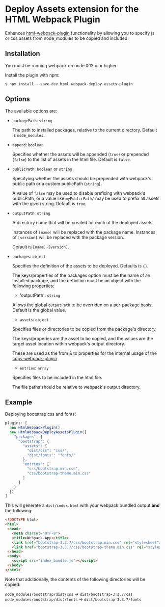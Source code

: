 Deploy Assets extension for the HTML Webpack Plugin
========================================

Enhances [html-webpack-plugin](https://github.com/ampedandwired/html-webpack-plugin)
functionality by allowing you to specify js or css assets from node_modules to be copied and included.

Installation
------------
You must be running webpack on node 0.12.x or higher

Install the plugin with npm:
```shell
$ npm install --save-dev html-webpack-deploy-assets-plugin
```

Options
-------
The available options are:

- `packagePath`: `string`

  The path to installed packages, relative to the current directory. Default is `node_modules`.

- `append`: `boolean`

  Specifies whether the assets will be appended (`true`) or prepended (`false`) to the list of assets in the html file. Default is `false`.

- `publicPath`: `boolean` or `string`

  Specifying whether the assets should be prepended with webpack's public path or a custom publicPath (`string`).

  A value of `false` may be used to disable prefixing with webpack's publicPath, or a value like `myPublicPath/` may be used to prefix all assets with the given string. Default is `true`.

- `outputPath`: `string`

  A directory name that will be created for each of the deployed assets.

    Instances of `[name]` will be replaced with the package name.
    Instances of `[version]` will be replaced with the package version.

  Default is `[name]-[version]`.

- `packages`: `object`

  Specifies the definition of the assets to be deployed. Defaults is `{}`.

  The keys/properties of the packages option must be the name of an installed package, and the definition must be
  an object with the following properties:

    - 'outputPath': `string`

    Allows the global `outputPath` to be overriden on a per-package basis. Default is the global value.

    - `assets`: `object`

    Specifies files or directories to be copied from the package's directory.

    The keys/properies are the asset to be copied, and the values are the target asset location within webpack's output directory.

    These are used as the from & to properties for the internal usage of the [copy-webpack-plugin](https://github.com/kevlened/copy-webpack-plugin)

    - `entries`: `array`

    Specifies files to be included in the html file.

    The file paths should be relative to webpack's output directory.

Example
-------
Deploying bootstrap css and fonts:

```javascript
plugins: [
  new HtmlWebpackPlugin(),
  new HtmlWebpackDeployAssetsPlugin({
    "packages": {
      "bootstrap": {
        "assets": {
          "dist/css": "css/",
          "dist/fonts": "fonts/"
        },
        "entries": [
          "css/bootstrap.min.css",
          "css/bootstrap-theme.min.css"
        ]
      }
    }
  })
]
```

This will generate a `dist/index.html` with your webpack bundled output **and** the following:

```html
<!DOCTYPE html>
<html>
 <head>
   <meta charset="UTF-8">
   <title>Webpack App</title>
   <link href="bootstrap-3.3.7/css/bootstrap.min.css" rel="stylesheet">
   <link href="bootstrap-3.3.7/css/bootstrap-theme.min.css" rel="stylesheet">
 </head>
 <body>
   <script src="index_bundle.js"></script>
 </body>
</html>
```

Note that additionally, the contents of the following directories will be copied:

`node_modules/bootstrap/dist/css` -> `dist/bootstrap-3.3.7/css`
`node_modules/bootstrap/dist/fonts` -> `dist/bootstrap-3.3.7/fonts`